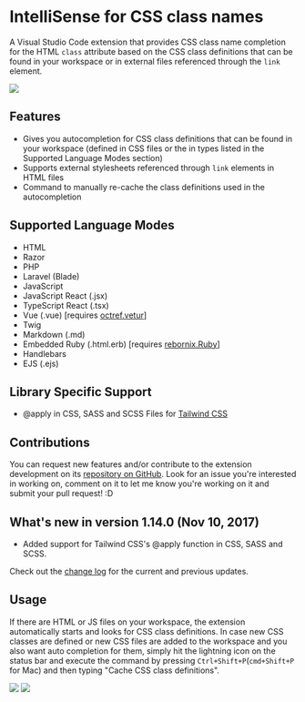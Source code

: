 # IntelliSense for CSS class names

A Visual Studio Code extension that provides CSS class name completion for the HTML `class` attribute based on the CSS class definitions that can be found in your workspace or in external files referenced through the `link` element.

![](https://i.imgur.com/5crMfTj.gif)

## Features
* Gives you autocompletion for CSS class definitions that can be found in your workspace (defined in CSS files or the in types listed in the Supported Language Modes section)
* Supports external stylesheets referenced through `link` elements in HTML files
* Command to manually re-cache the class definitions used in the autocompletion

## Supported Language Modes
* HTML
* Razor
* PHP
* Laravel (Blade)
* JavaScript
* JavaScript React (.jsx)
* TypeScript React (.tsx)
* Vue (.vue) [requires [octref.vetur](https://marketplace.visualstudio.com/items?itemName=octref.vetur)]
* Twig
* Markdown (.md)
* Embedded Ruby (.html.erb) [requires [rebornix.Ruby](https://marketplace.visualstudio.com/items?itemName=rebornix.Ruby)]
* Handlebars
* EJS (.ejs)

## Library Specific Support
* @apply in CSS, SASS and SCSS Files for [Tailwind CSS](https://tailwindcss.com)

## Contributions
You can request new features and/or contribute to the extension development on its [repository on GitHub](https://github.com/Zignd/HTML-CSS-Class-Completion/issues). Look for an issue you're interested in working on, comment on it to let me know you're working on it and submit your pull request! :D

## What's new in version 1.14.0 (Nov 10, 2017)
* Added support for Tailwind CSS's @apply function in CSS, SASS and SCSS.

Check out the [change log](https://github.com/zignd/HTML-CSS-Class-Completion/blob/master/CHANGELOG.md) for the current and previous updates.

## Usage
If there are HTML or JS files on your workspace, the extension automatically starts and looks for CSS class definitions. In case new CSS classes are defined or new CSS files are added to the workspace and you also want auto completion for them, simply hit the lightning icon on the status bar and execute the command by pressing `Ctrl+Shift+P`(`cmd+Shift+P` for Mac) and then typing "Cache CSS class definitions".

![](https://i.imgur.com/O7NjEUW.gif)
![](https://i.imgur.com/uyiXqMb.gif)
